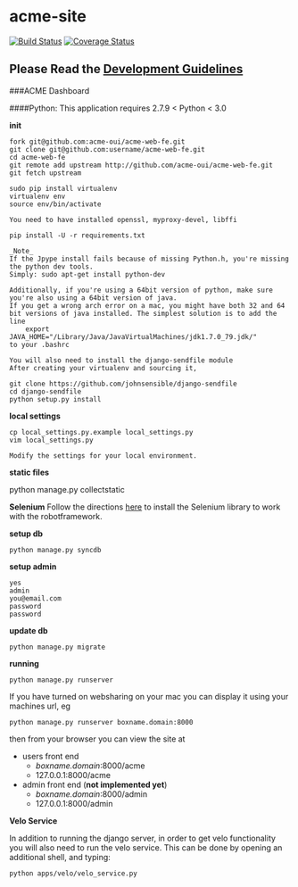 acme-site
=========
[![Build Status](https://travis-ci.org/ACME-OUI/acme-web-fe.svg?branch=master)](https://travis-ci.org/ACME-OUI/acme-web-fe)
[![Coverage Status](https://coveralls.io/repos/github/sterlingbaldwin/acme-web-fe/badge.svg?branch=master)](https://coveralls.io/github/sterlingbaldwin/acme-web-fe?branch=master)
## Please Read the [Development Guidelines](https://github.com/ACME-OUI/acme-web-fe/wiki/Development-Guidelines)

###ACME Dashboard

####Python: This application requires  2.7.9 &lt; Python &lt; 3.0

**init**

    fork git@github.com:acme-oui/acme-web-fe.git
    git clone git@github.com:username/acme-web-fe.git
    cd acme-web-fe
    git remote add upstream http://github.com/acme-oui/acme-web-fe.git
    git fetch upstream

    sudo pip install virtualenv
    virtualenv env
    source env/bin/activate

    You need to have installed openssl, myproxy-devel, libffi

    pip install -U -r requirements.txt

    _Note_
    If the Jpype install fails because of missing Python.h, you're missing the python dev tools.
    Simply: sudo apt-get install python-dev

    Additionally, if you're using a 64bit version of python, make sure you're also using a 64bit version of java.
    If you get a wrong arch error on a mac, you might have both 32 and 64 bit versions of java installed. The simplest solution is to add the line
        export JAVA_HOME="/Library/Java/JavaVirtualMachines/jdk1.7.0_79.jdk/"
    to your .bashrc

    You will also need to install the django-sendfile module
    After creating your virtualenv and sourcing it,

    git clone https://github.com/johnsensible/django-sendfile
    cd django-sendfile
    python setup.py install

**local settings**

    cp local_settings.py.example local_settings.py
    vim local_settings.py

    Modify the settings for your local environment.

**static files**

   python manage.py collectstatic

**Selenium**
    Follow the directions [here](https://code.google.com/p/robotframework-seleniumlibrary/wiki/InstallationInstructions) to install the Selenium library to work with the robotframework.

**setup db**

    python manage.py syncdb

**setup admin**

    yes
    admin
    you@email.com
    password
    password

**update db**

    python manage.py migrate

**running**

    python manage.py runserver

If you have turned on websharing on your mac you can display it using your machines url, eg

    python manage.py runserver boxname.domain:8000

then from your browser you can view the site at

* users front end
  * *boxname.domain*:8000/acme
  * 127.0.0.1:8000/acme
* admin front end (**not implemented yet**)
  * *boxname.domain*:8000/admin
  * 127.0.0.1:8000/admin

**Velo Service**

In addition to running the django server, in order to get velo functionality you will also need to run the velo service.
This can be done by opening an additional shell, and typing:

    python apps/velo/velo_service.py

